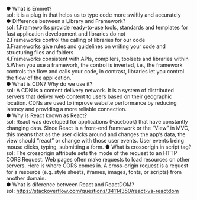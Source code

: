● What is Emmet? <br/>
sol: it is a plug in that helps us to type code more swiftly and accurately <br/>
● Difference between a Library and Framework? <br/>
sol: 1.Frameworks provide ready-to-use tools, standards and templates for fast application development and libraries do not<br/>
     2.Frameworks control the calling of libraries for our code <br/>
     3.Frameworks give rules and guidelines on writing your code and structuring files and folders <br/>
     4.Frameworks consistent with APIs, compilers, toolsets and libraries within <br/>
     5.When you use a framework, the control is inverted, i.e., the framework controls the flow and calls your code, in contrast, libraries let you control the flow of         the application. <br/>
● What is CDN? Why do we use it? <br/>
sol: A CDN is a content delivery network. It is a system of distributed servers that deliver web content to users based on their geographic location. CDNs are used to improve website performance by reducing latency and providing a more reliable connection. <br/>
● Why is React known as React? <br/>
sol: React was developed for applications (Facebook) that have constantly changing data. Since React is a front-end framework or the “View” in MVC, this means that as the user clicks around and changes the app’s data, the view should “react” or change with those user events. User events being mouse clicks, typing, submitting a form.
● What is crossorigin in script tag? <br/>
sol: The crossorigin attribute sets the mode of the request to an HTTP CORS Request. Web pages often make requests to load resources on other servers. Here is where CORS comes in. A cross-origin request is a request for a resource (e.g. style sheets, iframes, images, fonts, or scripts) from another domain. <br/>
● What is diference between React and ReactDOM? <br/>
sol: https://stackoverflow.com/questions/34114350/react-vs-reactdom <br/>

